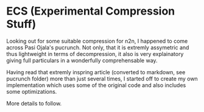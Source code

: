 # ECS (Experimental Compression Stuff)

Looking out for some suitable compression for n2n, I happened to come across Pasi Ojala's pucrunch. Not only, that it is extremly assymetric and thus lightweight in terms of decompression, it also is very explainatory giving full particulars in a wonderfully comprehensable way.

Having read that extremly inspring article (converted to markdown, see pucrunch folder) more than just several times, I started off to create my own implementation which uses some of the original code and also includes some optimizations.

More details to follow.
